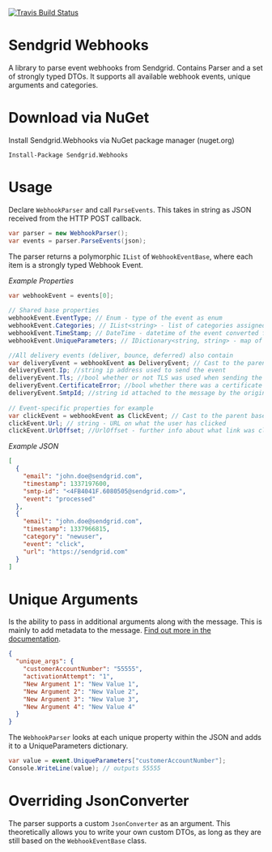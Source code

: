 [![Travis Build Status](https://travis-ci.org/mirajavora/sendgrid-webhooks.png)](https://travis-ci.org/mirajavora/sendgrid-webhooks)

# Sendgrid Webhooks
A library to parse event webhooks from Sendgrid. Contains Parser and a set of strongly typed DTOs. It supports all available webhook events, unique arguments and categories.

# Download via NuGet
Install Sendgrid.Webhooks via NuGet package manager (nuget.org)

	Install-Package Sendgrid.Webhooks

# Usage

Declare `WebhookParser` and call `ParseEvents`. This takes in string as JSON received from the HTTP POST callback.
```csharp
var parser = new WebhookParser();
var events = parser.ParseEvents(json);
```
The parser returns a polymorphic `IList` of `WebhookEventBase`, where each item is a strongly typed Webhook Event.

*Example Properties*
```csharp
var webhookEvent = events[0];
	
// Shared base properties
webhookEvent.EventType; // Enum - type of the event as enum
webhookEvent.Categories; // IList<string> - list of categories assigned ot the event
webhookEvent.TimeStamp; // DateTime - datetime of the event converted from Unix time
webhookEvent.UniqueParameters; // IDictionary<string, string> - map of key-value unique parameters

//All delivery events (deliver, bounce, deferred) also contain
var deliveryEvent = webhookEvent as DeliveryEvent; // Cast to the parent based on EventType
deliveryEvent.Ip; //string ip address used to send the event
deliveryEvent.Tls; //bool whether or not TLS was used when sending the email
deliveryEvent.CertificateError; //bool whether there was a certificate error on the receiving side
deliveryEvent.SmtpId; //string id attached to the message by the originating system
	
// Event-specific properties for example
var clickEvent = webhookEvent as ClickEvent; // Cast to the parent based on EventType
clickEvent.Url; // string - URL on what the user has clicked
clickEvent.UrlOffset; //UrlOffset - further info about what link was clicked
```
*Example JSON*
```json
[
  {
    "email": "john.doe@sendgrid.com",
    "timestamp": 1337197600,
    "smtp-id": "<4FB4041F.6080505@sendgrid.com>",
    "event": "processed"
  },
  {
    "email": "john.doe@sendgrid.com",
    "timestamp": 1337966815,
    "category": "newuser",
    "event": "click",
    "url": "https://sendgrid.com"
  }
]
```

# Unique Arguments
Is the ability to pass in additional arguments along with the message. This is mainly to add metadata to the message. [Find out more in the documentation](https://sendgrid.com/docs/API_Reference/SMTP_API/unique_arguments.html).
```json
{
  "unique_args": {
    "customerAccountNumber": "55555",
    "activationAttempt": "1",
    "New Argument 1": "New Value 1",
    "New Argument 2": "New Value 2",
    "New Argument 3": "New Value 3",
    "New Argument 4": "New Value 4"
  }
}
```
The `WebhookParser` looks at each unique property within the JSON and adds it to a UniqueParameters dictionary. 
```csharp
var value = event.UniqueParameters["customerAccountNumber"];
Console.WriteLine(value); // outputs 55555
```

# Overriding JsonConverter
The parser supports a custom `JsonConverter` as an argument. This theoretically allows you to write your own custom DTOs, as long as they are still based on the `WebhookEventBase` class.
